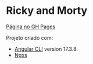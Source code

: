 # Ricky and Morty
[Página no GH Pages](https://walvesribeiro.github.io/ricky-morty-app)

Projeto criado com:
- [Angular CLI](https://github.com/angular/angular-cli) version 17.3.8.
- [Ngxs](https://www.ngxs.io/)
